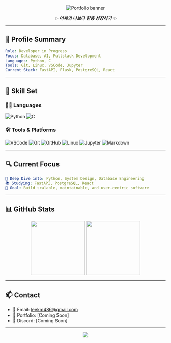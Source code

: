 <p align="center">
  <img src="https://capsule-render.vercel.app/api?type=waving&color=0:34495E,100:2E86C1&height=200&section=header&text=0l70&fontSize=40&fontColor=ffffff&fontAlignY=40&desc=매일매일%20공부하고%20기록하는%20힘&descSize=20&descAlign=65" alt="Portfolio banner"/>
</p>

<p align="center">
  <i>✨ <b>어제의 나보다 한층 성장하기</b> ✨</i>
</p>

---

## 💼 Profile Summary

```yaml
Role: Developer in Progress
Focus: Database, AI, Fullstack Development
Languages: Python, C
Tools: Git, Linux, VSCode, Jupyter
Current Stack: FastAPI, Flask, PostgreSQL, React
```

---

## 🧩 Skill Set

### 👩‍💻 Languages
![Python](https://img.shields.io/badge/Python-3776AB?style=flat-square&logo=python&logoColor=white)
![C](https://img.shields.io/badge/C-00599C?style=flat-square&logo=c&logoColor=white)

### 🛠️ Tools & Platforms
![VSCode](https://img.shields.io/badge/VSCode-007ACC?style=flat-square&logo=visualstudiocode&logoColor=white)
![Git](https://img.shields.io/badge/Git-F05032?style=flat-square&logo=git&logoColor=white)
![GitHub](https://img.shields.io/badge/GitHub-181717?style=flat-square&logo=github&logoColor=white)
![Linux](https://img.shields.io/badge/Linux-FCC624?style=flat-square&logo=linux&logoColor=black)
![Jupyter](https://img.shields.io/badge/Jupyter-F37626?style=flat-square&logo=jupyter&logoColor=white)
![Markdown](https://img.shields.io/badge/Markdown-000000?style=flat-square&logo=markdown&logoColor=white)

---

## 🔍 Current Focus

```yaml
📌 Deep Dive into: Python, System Design, Database Engineering  
📚 Studying: FastAPI, PostgreSQL, React  
🎯 Goal: Build scalable, maintainable, and user-centric software
```

---

## 📊 GitHub Stats

<p align="center">
  <img src="https://github-readme-stats.vercel.app/api?username=0l70&show_icons=true&theme=default&rank_icon=github" height="170" />
  <img src="https://github-readme-stats.vercel.app/api/top-langs/?username=0l70&layout=compact&theme=default" height="170" />
</p>

---

## 📫 Contact

- 📧 Email: leekm486@gmail.com  
- 💼 Portfolio: [Coming Soon]  
- 💬 Discord: [Coming Soon]  

---

<p align="center">
  <img src="https://capsule-render.vercel.app/api?type=wave&color=0:34495E,100:2E86C1&height=100&section=footer" />
</p>
